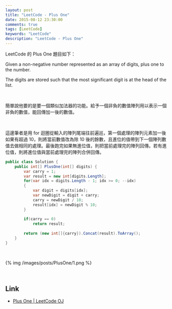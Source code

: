 ```yaml
---
layout: post
title: "LeetCode - Plus One"
date: 2015-08-12 23:30:00
comments: true
tags: [LeetCode]
keywords: "LeetCode"
description: "LeetCode - Plus One"
---
```


LeetCode 的 Plus One 題目如下：  

Given a non-negative number represented as an array of digits, plus one to the number.  

The digits are stored such that the most significant digit is at the head of the list.  

<!-- More -->

<br/>


簡單說他要的是要一個類似加法器的功能。給予一個非負的數值陣列用以表示一個非負的數值，能回傳加一後的數值。  

<br/>


這邊筆者是用 for 迴圈從輸入的陣列尾端往前遍巡，第一個處理的陣列元素加一後如果有超過 10，則將當前數值改為除 10 後的餘數，且進位的值帶到下一個陣列數值去做相同的處理。最後跑完如果無進位值，則把當前處理完的陣列回傳。若有進位值，則將進位值與當前處理完的陣列合併回傳。  

```c#
public class Solution {
    public int[] PlusOne(int[] digits) {
        var carry = 1;
        var result = new int[digits.Length];
        for(var idx = digits.Length - 1; idx >= 0; --idx)
        {
            var digit = digits[idx];
            var newDigit = digit + carry;
            carry = newDigit / 10;
            result[idx] = newDigit % 10;
        }
        
        if(carry == 0)
            return result;
            
        return (new int[]{carry}).Concat(result).ToArray();
    }
}
```

<br/>


{% img /images/posts/PlusOne/1.png %}

<br/>

Link
----
* [Plus One | LeetCode OJ](https://leetcode.com/problems/plus-one/)
